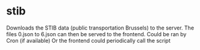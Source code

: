 # stib

Downloads the STIB data (public transportation Brussels) to the server. 
The files 0.json to 6.json can then be served to the frontend.
Could be ran by Cron (if available)
Or the frontend could periodically call the script
